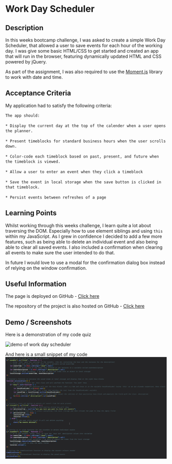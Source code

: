 # Work Day Scheduler 

## Description
In this weeks bootcamp challenge, I was asked to create a simple Work Day Scheduler, that allowed a user to save events for each hour of the working day. I was give some basic HTML/CSS to get started and created an app that will run in the browser, featuring dynamically updated HTML and CSS powered by jQuery.

As part of the assignment, I was also required to use the [Moment.js](https://momentjs.com/) library to work with date and time.
## Acceptance Criteria

My application had to satisfy the following criteria:

```
The app should:

* Display the current day at the top of the calender when a user opens the planner.
 
* Present timeblocks for standard business hours when the user scrolls down.
 
* Color-code each timeblock based on past, present, and future when the timeblock is viewed.
 
* Allow a user to enter an event when they click a timeblock

* Save the event in local storage when the save button is clicked in that timeblock.

* Persist events between refreshes of a page
```

## Learning Points
Whilst working through this weeks challenge, I learn quite a lot about traversing the DOM. Especially how to use element siblings and using `this` within my JavaScript. As I grew in confidence I decided to add a few more features, such as being able to delete an individual event and also being able to clear all saved events. I also included a confirmation when clearing all events to make sure the user intended to do that.

In future I would love to use a modal for the confirmation dialog box instead of relying on the window confirmation. 

## Useful Information
The page is deployed on GitHub - [Click here](https://rbrd87.github.io/work-day-scheduler)

The repository of the project is also hosted on GitHub - [Click here](https://github.com/rbrd87/work-day-scheduler)

## Demo / Screenshots
Here is a demonstration of my code quiz

![demo of work day scheduler](./assets/images/demo-gif.gif)

And here is a small snippet of my code
![snippet of my code](./assets/images/code-snippet.jpg)